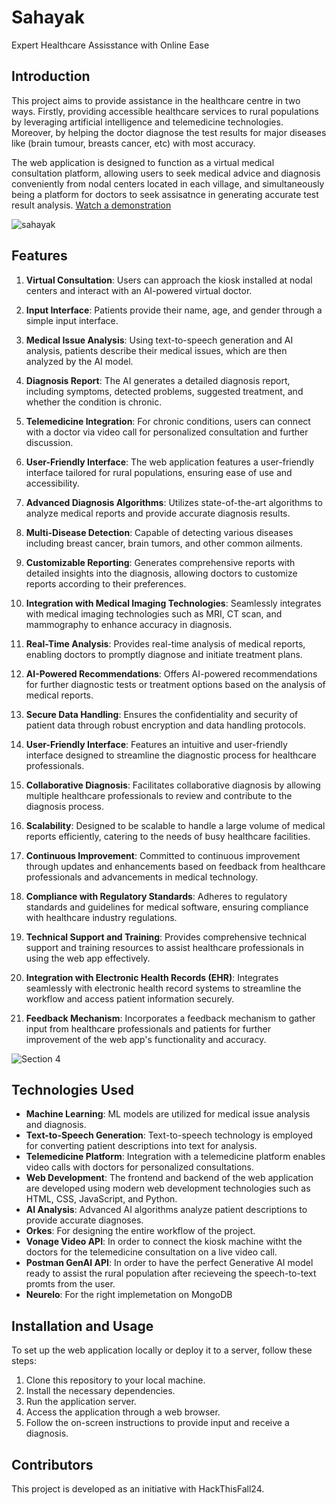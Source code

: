 # Sahayak
Expert Healthcare Assisstance with Online Ease 

## Introduction

This project aims to provide assistance in the healthcare centre in two ways. Firstly, providing accessible healthcare services to rural populations by leveraging artificial intelligence and telemedicine technologies. Moreover, by helping the doctor diagnose the test results for major diseases like (brain tumour, breasts cancer, etc) with most accuracy. 

The web application is designed to function as a virtual medical consultation platform, allowing users to seek medical advice and diagnosis conveniently from nodal centers located in each village, and simultaneously being a platform for doctors to seek assisatnce in generating accurate test result analysis. [Watch a demonstration](https://youtu.be/iflBFTqXyyE?si=pTeHY7yhwi6qwh2L)


![sahayak](https://github.com/user-attachments/assets/b3add27a-a732-4ecc-a708-53b4693471c2)

## Features

1. **Virtual Consultation**: Users can approach the kiosk installed at nodal centers and interact with an AI-powered virtual doctor.
2. **Input Interface**: Patients provide their name, age, and gender through a simple input interface.
3. **Medical Issue Analysis**: Using text-to-speech generation and AI analysis, patients describe their medical issues, which are then analyzed by the AI model.
4. **Diagnosis Report**: The AI generates a detailed diagnosis report, including symptoms, detected problems, suggested treatment, and whether the condition is chronic.
5. **Telemedicine Integration**: For chronic conditions, users can connect with a doctor via video call for personalized consultation and further discussion.
6. **User-Friendly Interface**: The web application features a user-friendly interface tailored for rural populations, ensuring ease of use and accessibility.
7. **Advanced Diagnosis Algorithms**: Utilizes state-of-the-art algorithms to analyze medical reports and provide accurate diagnosis results.

2. **Multi-Disease Detection**: Capable of detecting various diseases including breast cancer, brain tumors, and other common ailments.

3. **Customizable Reporting**: Generates comprehensive reports with detailed insights into the diagnosis, allowing doctors to customize reports according to their preferences.

4. **Integration with Medical Imaging Technologies**: Seamlessly integrates with medical imaging technologies such as MRI, CT scan, and mammography to enhance accuracy in diagnosis.

5. **Real-Time Analysis**: Provides real-time analysis of medical reports, enabling doctors to promptly diagnose and initiate treatment plans.

6. **AI-Powered Recommendations**: Offers AI-powered recommendations for further diagnostic tests or treatment options based on the analysis of medical reports.

7. **Secure Data Handling**: Ensures the confidentiality and security of patient data through robust encryption and data handling protocols.

8. **User-Friendly Interface**: Features an intuitive and user-friendly interface designed to streamline the diagnostic process for healthcare professionals.

9. **Collaborative Diagnosis**: Facilitates collaborative diagnosis by allowing multiple healthcare professionals to review and contribute to the diagnosis process.

10. **Scalability**: Designed to be scalable to handle a large volume of medical reports efficiently, catering to the needs of busy healthcare facilities.

11. **Continuous Improvement**: Committed to continuous improvement through updates and enhancements based on feedback from healthcare professionals and advancements in medical technology.

12. **Compliance with Regulatory Standards**: Adheres to regulatory standards and guidelines for medical software, ensuring compliance with healthcare industry regulations.

13. **Technical Support and Training**: Provides comprehensive technical support and training resources to assist healthcare professionals in using the web app effectively.

14. **Integration with Electronic Health Records (EHR)**: Integrates seamlessly with electronic health record systems to streamline the workflow and access patient information securely.

15. **Feedback Mechanism**: Incorporates a feedback mechanism to gather input from healthcare professionals and patients for further improvement of the web app's functionality and accuracy.


![Section 4](https://github.com/user-attachments/assets/b9b63cad-8195-464f-a3ac-22c60bba73a4)

## Technologies Used

- **Machine Learning**: ML models are utilized for medical issue analysis and diagnosis.
- **Text-to-Speech Generation**: Text-to-speech technology is employed for converting patient descriptions into text for analysis.
- **Telemedicine Platform**: Integration with a telemedicine platform enables video calls with doctors for personalized consultations.
- **Web Development**: The frontend and backend of the web application are developed using modern web development technologies such as HTML, CSS, JavaScript, and Python.
- **AI Analysis**: Advanced AI algorithms analyze patient descriptions to provide accurate diagnoses.
- **Orkes**: For designing the entire workflow of the project.
- **Vonage Video API**: In order to connect the kiosk machine witht the doctors for the telemedicine consultation on a live video call.
- **Postman GenAI API**: In order to have the perfect Generative AI model ready to assist the rural population after recieveing the speech-to-text promts from the user.
- **Neurelo**: For the right implemetation on MongoDB

## Installation and Usage

To set up the web application locally or deploy it to a server, follow these steps:

1. Clone this repository to your local machine.
2. Install the necessary dependencies.
3. Run the application server.
4. Access the application through a web browser.
5. Follow the on-screen instructions to provide input and receive a diagnosis.

## Contributors

This project is developed as an initiative with HackThisFall24.



